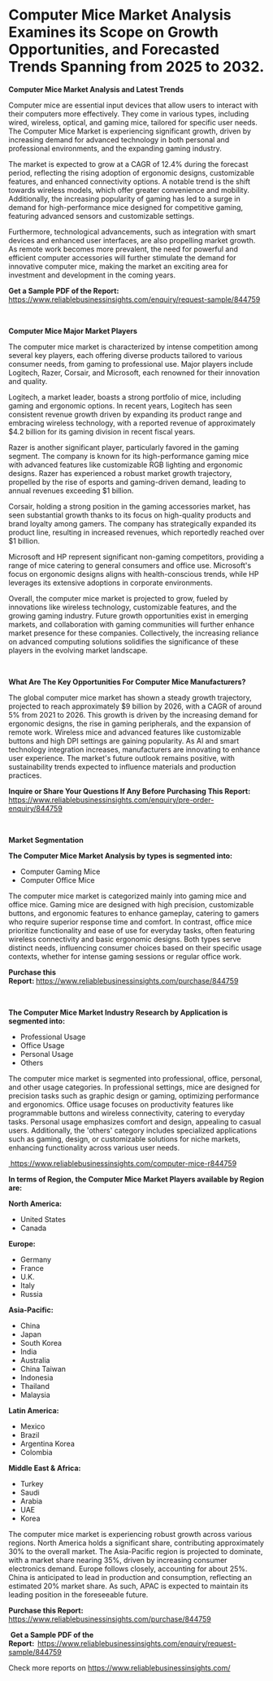 <p><h1>Computer Mice Market Analysis Examines its Scope on Growth Opportunities, and Forecasted Trends Spanning from 2025 to 2032.</h1></p><p><strong>Computer Mice Market Analysis and Latest Trends</strong></p>
<p><p>Computer mice are essential input devices that allow users to interact with their computers more effectively. They come in various types, including wired, wireless, optical, and gaming mice, tailored for specific user needs. The Computer Mice Market is experiencing significant growth, driven by increasing demand for advanced technology in both personal and professional environments, and the expanding gaming industry.</p><p>The market is expected to grow at a CAGR of 12.4% during the forecast period, reflecting the rising adoption of ergonomic designs, customizable features, and enhanced connectivity options. A notable trend is the shift towards wireless models, which offer greater convenience and mobility. Additionally, the increasing popularity of gaming has led to a surge in demand for high-performance mice designed for competitive gaming, featuring advanced sensors and customizable settings.</p><p>Furthermore, technological advancements, such as integration with smart devices and enhanced user interfaces, are also propelling market growth. As remote work becomes more prevalent, the need for powerful and efficient computer accessories will further stimulate the demand for innovative computer mice, making the market an exciting area for investment and development in the coming years.</p></p>
<p><strong>Get a Sample PDF of the Report:&nbsp;</strong> <a href="https://www.reliablebusinessinsights.com/enquiry/request-sample/844759?utm_campaign=1877&utm_medium=2&utm_source=Github&utm_content=ia&utm_term=06022025&utm_id=computer-mice">https://www.reliablebusinessinsights.com/enquiry/request-sample/844759</a></p>
<p>&nbsp;</p>
<p><strong>Computer Mice Major Market Players</strong></p>
<p><p>The computer mice market is characterized by intense competition among several key players, each offering diverse products tailored to various consumer needs, from gaming to professional use. Major players include Logitech, Razer, Corsair, and Microsoft, each renowned for their innovation and quality.</p><p>Logitech, a market leader, boasts a strong portfolio of mice, including gaming and ergonomic options. In recent years, Logitech has seen consistent revenue growth driven by expanding its product range and embracing wireless technology, with a reported revenue of approximately $4.2 billion for its gaming division in recent fiscal years.</p><p>Razer is another significant player, particularly favored in the gaming segment. The company is known for its high-performance gaming mice with advanced features like customizable RGB lighting and ergonomic designs. Razer has experienced a robust market growth trajectory, propelled by the rise of esports and gaming-driven demand, leading to annual revenues exceeding $1 billion.</p><p>Corsair, holding a strong position in the gaming accessories market, has seen substantial growth thanks to its focus on high-quality products and brand loyalty among gamers. The company has strategically expanded its product line, resulting in increased revenues, which reportedly reached over $1 billion.</p><p>Microsoft and HP represent significant non-gaming competitors, providing a range of mice catering to general consumers and office use. Microsoft's focus on ergonomic designs aligns with health-conscious trends, while HP leverages its extensive adoptions in corporate environments.</p><p>Overall, the computer mice market is projected to grow, fueled by innovations like wireless technology, customizable features, and the growing gaming industry. Future growth opportunities exist in emerging markets, and collaboration with gaming communities will further enhance market presence for these companies. Collectively, the increasing reliance on advanced computing solutions solidifies the significance of these players in the evolving market landscape.</p></p>
<p>&nbsp;</p>
<p><strong>What Are The Key Opportunities For Computer Mice Manufacturers?</strong></p>
<p><p>The global computer mice market has shown a steady growth trajectory, projected to reach approximately $9 billion by 2026, with a CAGR of around 5% from 2021 to 2026. This growth is driven by the increasing demand for ergonomic designs, the rise in gaming peripherals, and the expansion of remote work. Wireless mice and advanced features like customizable buttons and high DPI settings are gaining popularity. As AI and smart technology integration increases, manufacturers are innovating to enhance user experience. The market's future outlook remains positive, with sustainability trends expected to influence materials and production practices.</p></p>
<p><strong>Inquire or Share Your Questions If Any Before Purchasing This Report:</strong> <a href="https://www.reliablebusinessinsights.com/enquiry/pre-order-enquiry/844759?utm_campaign=1877&utm_medium=2&utm_source=Github&utm_content=ia&utm_term=06022025&utm_id=computer-mice">https://www.reliablebusinessinsights.com/enquiry/pre-order-enquiry/844759</a></p>
<p>&nbsp;</p>
<p><strong>Market Segmentation</strong></p>
<p><strong>The Computer Mice Market Analysis by types is segmented into:</strong></p>
<p><ul><li>Computer Gaming Mice</li><li>Computer Office Mice</li></ul></p>
<p><p>The computer mice market is categorized mainly into gaming mice and office mice. Gaming mice are designed with high precision, customizable buttons, and ergonomic features to enhance gameplay, catering to gamers who require superior response time and comfort. In contrast, office mice prioritize functionality and ease of use for everyday tasks, often featuring wireless connectivity and basic ergonomic designs. Both types serve distinct needs, influencing consumer choices based on their specific usage contexts, whether for intense gaming sessions or regular office work.</p></p>
<p><strong>Purchase this Report:&nbsp;</strong><a href="https://www.reliablebusinessinsights.com/purchase/844759?utm_campaign=1877&utm_medium=2&utm_source=Github&utm_content=ia&utm_term=06022025&utm_id=computer-mice">https://www.reliablebusinessinsights.com/purchase/844759</a></p>
<p>&nbsp;</p>
<p><strong>The Computer Mice Market Industry Research by Application is segmented into:</strong></p>
<p><ul><li>Professional Usage</li><li>Office Usage</li><li>Personal Usage</li><li>Others</li></ul></p>
<p><p>The computer mice market is segmented into professional, office, personal, and other usage categories. In professional settings, mice are designed for precision tasks such as graphic design or gaming, optimizing performance and ergonomics. Office usage focuses on productivity features like programmable buttons and wireless connectivity, catering to everyday tasks. Personal usage emphasizes comfort and design, appealing to casual users. Additionally, the 'others' category includes specialized applications such as gaming, design, or customizable solutions for niche markets, enhancing functionality across various user needs.</p></p>
<p><a href="https://www.reliablebusinessinsights.com/computer-mice-r844759?utm_campaign=1877&utm_medium=2&utm_source=Github&utm_content=ia&utm_term=06022025&utm_id=computer-mice">&nbsp;https://www.reliablebusinessinsights.com/computer-mice-r844759</a></p>
<p><strong>In terms of Region, the Computer Mice Market Players available by Region are:</strong></p>
<p>
    <p> <strong> North America: </strong>
        <ul>
            <li>United States</li>
            <li>Canada</li>
        </ul>
        </p> 
    <p> <strong> Europe: </strong>
        <ul>
            <li>Germany</li>
            <li>France</li>
            <li>U.K.</li>
            <li>Italy</li>
            <li>Russia</li>
        </ul>
        </p> 
    <p> <strong> Asia-Pacific: </strong>
        <ul>
            <li>China</li>
            <li>Japan</li>
            <li>South Korea</li>
            <li>India</li>
            <li>Australia</li>
            <li>China Taiwan</li>
            <li>Indonesia</li>
            <li>Thailand</li>
            <li>Malaysia</li>
        </ul>
        </p> 
    <p> <strong> Latin America: </strong>
        <ul>
            <li>Mexico</li>
            <li>Brazil</li>
            <li>Argentina Korea</li>
            <li>Colombia</li>
        </ul>
        </p> 
    <p> <strong> Middle East & Africa: </strong>
        <ul>
            <li>Turkey</li>
            <li>Saudi</li>
            <li>Arabia</li>
            <li>UAE</li>
            <li>Korea</li>
        </ul>
    </p>
    </p>
<p><p>The computer mice market is experiencing robust growth across various regions. North America holds a significant share, contributing approximately 30% to the overall market. The Asia-Pacific region is projected to dominate, with a market share nearing 35%, driven by increasing consumer electronics demand. Europe follows closely, accounting for about 25%. China is anticipated to lead in production and consumption, reflecting an estimated 20% market share. As such, APAC is expected to maintain its leading position in the foreseeable future.</p></p>
<p><strong>Purchase this Report: </strong><a href="https://www.reliablebusinessinsights.com/purchase/844759?utm_campaign=1877&utm_medium=2&utm_source=Github&utm_content=ia&utm_term=06022025&utm_id=computer-mice">https://www.reliablebusinessinsights.com/purchase/844759</a></p>
<p>&nbsp;<strong>Get a Sample PDF of the Report:&nbsp;&nbsp;</strong><a href="https://www.reliablebusinessinsights.com/enquiry/request-sample/844759?utm_campaign=1877&utm_medium=2&utm_source=Github&utm_content=ia&utm_term=06022025&utm_id=computer-mice">https://www.reliablebusinessinsights.com/enquiry/request-sample/844759</a></p>
<p><strong></strong></p>
<p>Check more reports on <a href="https://www.reliablebusinessinsights.com/?utm_campaign=1877&utm_medium=2&utm_source=Github&utm_content=ia&utm_term=06022025&utm_id=computer-mice">https://www.reliablebusinessinsights.com/</a></p>